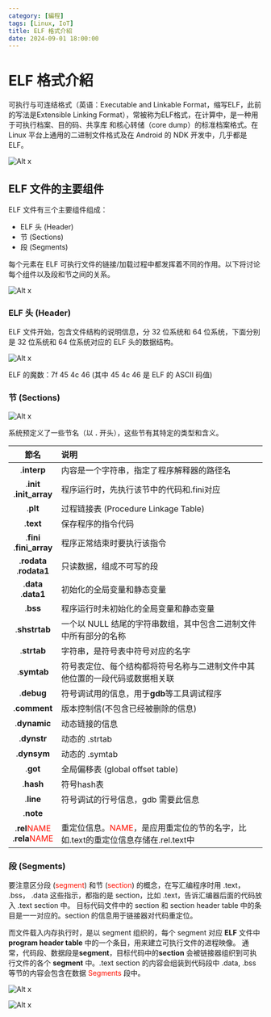 ```yaml
---
category: [編程]
tags: [Linux, IoT]
title: ELF 格式介紹
date: 2024-09-01 18:00:00
---
```


<style>
  table {
    width: 100%
    }
  td {
    vertical-align: center;
  }
  table.inputT{
    margin: 10px;
    width: auto;
    margin-left: auto;
    margin-right: auto;
    border: none;
  }
  input{
    text-align: center;
    padding: 0px 10px;
  }
  iframe{
    width: 100%;
    display: block;
    border-style:none;
  }
</style>

#  ELF 格式介紹

可执行与可连结格式（英语：Executable and Linkable Format，缩写ELF，此前的写法是Extensible Linking Format），常被称为ELF格式，在计算中，是一种用于可执行档案、目的码、共享库 和核心转储（core dump）的标准档案格式。在 Linux 平台上通用的二进制文件格式及在 Android 的 NDK 开发中，几乎都是 ELF。

![Alt x](../assets/img/linux/elf_f.png)

## ELF 文件的主要组件

ELF 文件有三个主要组件组成：

 - ELF 头 (Header)
 - 节 (Sections) 
 - 段 (Segments)

每个元素在 ELF 可执行文件的链接/加载过程中都发挥着不同的作用。以下将讨论每个组件以及段和节之间的关系。

![Alt x](../assets/img/linux/elf_full.png)

### ELF 头 (Header)

ELF 文件开始，包含文件结构的说明信息，分 32 位系统和 64 位系统，下面分别是 32 位系统和 64 位系统对应的 ELF 头的数据结构。

![Alt x](../assets/img/linux/elf_type.png)

ELF 的魔数：7f 45 4c 46 (其中 45 4c 46 是 ELF 的 ASCII 码值)

### 节 (Sections) 

![Alt x](../assets/img/linux/elf_c.png)

系统预定义了一些节名（以 **.** 开头），这些节有其特定的类型和含义。


|節名|说明|
|:---:|:---|
|.**interp**|内容是一个字符串，指定了程序解释器的路径名|
|.**init**<br/>.**init_array**|程序运行时，先执行该节中的代码和.fini对应|
|.**plt** |过程链接表 (Procedure Linkage Table)|
|.**text**|保存程序的指令代码|
|.**fini**<br/>.**fini_array**|程序正常结束时要执行该指令|
|.**rodata**<br/>.**rodata1**|只读数据，组成不可写的段|
|.**data** <br/> .**data1**|初始化的全局变量和静态变量|
|.**bss**|程序运行时未初始化的全局变量和静态变量|
|.**shstrtab**|一个以 NULL 结尾的字符串数组，其中包含二进制文件中所有部分的名称|
|.**strtab**|字符串，是符号表中符号对应的名字|
|.**symtab**|符号表定位、每个结构都将符号名称与二进制文件中其他位置的一段代码或数据相关联|
|.**debug**|符号调试用的信息，用于**gdb**等工具调试程序|
|.**comment**|版本控制信(不包含已经被删除的信息)|
|.**dynamic**|动态链接的信息|
|.**dynstr**|动态的 .strtab|
|.**dynsym**|动态的 .symtab|
|.**got**|全局偏移表 (global offset table)|
|.**hash**|符号hash表|
|.**line**|符号调试的行号信息，gdb 需要此信息|
|.**note**||
|.**rel**<font color="#FF1000">NAME</font><br/>.**rela**<font color="#FF1000">NAME</font>|重定位信息。<font color="#FF1000">NAME</font>，是应用重定位的节的名字，比如.text的重定位信息存储在.rel.text中|


### 段 (Segments)

要注意区分段 (<font color="#FF1000">segment</font>) 和节 (<font color="#FF1000">section</font>) 的概念，在写汇编程序时用 .text， .bss， .data 这些指示，都指的是 section，比如 .text，告诉汇编器后面的代码放入 .text section 中。
目标代码文件中的 section 和 section header table 中的条目是一一对应的。section 的信息用于链接器对代码重定位。

而文件载入内存执行时，是以 segment 组织的，每个 segment 对应 **ELF** 文件中 **program header table** 中的一个条目，用来建立可执行文件的进程映像。
通常，代码段、数据段是**segment**，目标代码中的**section** 会被链接器组织到可执行文件的各个 **segment** 中。.text section 的内容会组装到代码段中 .data, .bss 等节的内容会包含在数据 <font color="#FF1000">Segments</font> 段中。



![Alt x](../assets/img/linux/elf_segment.png)


![Alt x](../assets/img/linux/elf_sample.png)